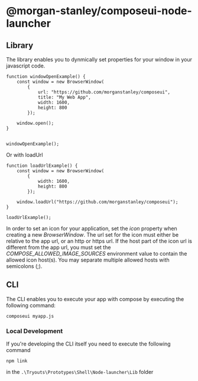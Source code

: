 <!-- Morgan Stanley makes this available to you under the Apache License, Version 2.0 (the "License"). You may obtain a copy of the License at http://www.apache.org/licenses/LICENSE-2.0. See the NOTICE file distributed with this work for additional information regarding copyright ownership. Unless required by applicable law or agreed to in writing, software distributed under the License is distributed on an "AS IS" BASIS, WITHOUT WARRANTIES OR CONDITIONS OF ANY KIND, either express or implied. See the License for the specific language governing permissions and limitations under the License. -->

# @morgan-stanley/composeui-node-launcher

## Library

The library enables you to dynmically set properties for your window in your javascript code.

```
function windowOpenExample() {
    const window = new BrowserWindow(
        {
            url: "https://github.com/morganstanley/composeui",
            title: "My Web App",
            width: 1600,
            height: 800
        });

    window.open();
}


windowOpenExample();
```

Or with loadUrl

```
function loadUrlExample() {
    const window = new BrowserWindow(
        {
            width: 1600,
            height: 800
        });

    window.loadUrl("https://github.com/morganstanley/composeui");
}

loadUrlExample();
```

In order to set an icon for your application, set the _icon_ property when creating a new _BrowserWindow_. The url set for the icon must either be relative to the app url, or an http or https url. If the host part of the icon url is different from the app url, you must set the _COMPOSE_ALLOWED_IMAGE_SOURCES_ environment value to contain the allowed icon host(s). You may separate multiple allowed hosts with semicolons (;).

## CLI

The CLI enables you to execute your app with compose by executing the following command:

```
composeui myapp.js
```

### Local Development

If you're developing the CLI itself you need to execute the following command

```
npm link
```

in the `.\Tryouts\Prototypes\Shell\Node-launcher\Lib` folder